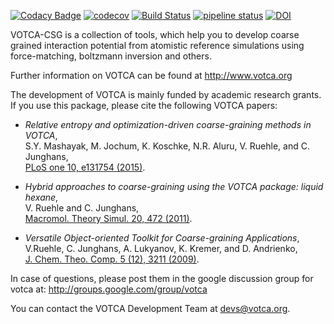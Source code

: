 [![Codacy Badge](https://api.codacy.com/project/badge/Grade/2fff2f588e7e40bd93292016052e6224)](https://www.codacy.com/manual/votca-package/csg?utm_source=github.com&amp;utm_medium=referral&amp;utm_content=votca/csg&amp;utm_campaign=Badge_Grade)
[![codecov](https://codecov.io/gh/votca/csg/branch/master/graph/badge.svg)](https://codecov.io/gh/votca/csg)
[![Build Status](https://travis-ci.org/votca/csg.svg?branch=master)](https://travis-ci.org/votca/csg)
[![pipeline status](https://gitlab.com/votca/csg/badges/master/pipeline.svg)](https://gitlab.com/votca/csg/commits/master)
[![DOI](https://zenodo.org/badge/41003167.svg)](https://zenodo.org/badge/latestdoi/41003167)

VOTCA-CSG is a collection of tools, which help you to develop coarse grained interaction potential from atomistic reference simulations using force-matching, boltzmann inversion and others. 

Further information on VOTCA can be found at <http://www.votca.org>

The development of VOTCA is mainly funded by academic research grants. If you
use this package, please cite the following VOTCA papers:

* _Relative entropy and optimization-driven coarse-graining methods in VOTCA_,  
  S.Y. Mashayak, M. Jochum, K. Koschke, N.R. Aluru, V. Ruehle, and C.
  Junghans,  
  [PLoS one 10, e131754 (2015)](http://dx.doi.org/10.1371/journal.pone.0131754).

* _Hybrid approaches to coarse-graining using the VOTCA package: liquid
  hexane_,  
  V. Ruehle and C. Junghans,  
  [Macromol. Theory Simul. 20, 472 (2011)](http://dx.doi.org/10.1002/mats.201100011).

* _Versatile Object-oriented Toolkit for Coarse-graining Applications_,  
  V.Ruehle, C. Junghans, A. Lukyanov, K. Kremer, and D. Andrienko,  
  [J. Chem. Theo. Comp. 5 (12), 3211 (2009)](http://dx.doi.org/10.1021/ct900369w).

In case of questions, please post them in the google discussion group for votca
at: <http://groups.google.com/group/votca>

You can contact the VOTCA Development Team at devs@votca.org.
